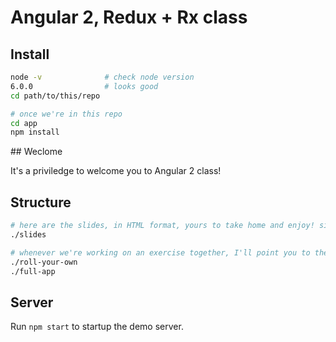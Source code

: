 # Angular 2, Redux + Rx class

## Install

```sh
node -v              # check node version
6.0.0                # looks good
cd path/to/this/repo

# once we're in this repo
cd app
npm install
```

## Weclome


It's a priviledge to welcome you to Angular 2 class!


## Structure

```sh
# here are the slides, in HTML format, yours to take home and enjoy! simply open slides/index.html in your favourite brower
./slides 

# whenever we're working on an exercise together, I'll point you to the exercises folder
./roll-your-own
./full-app

```

## Server

Run `npm start` to startup the demo server.
